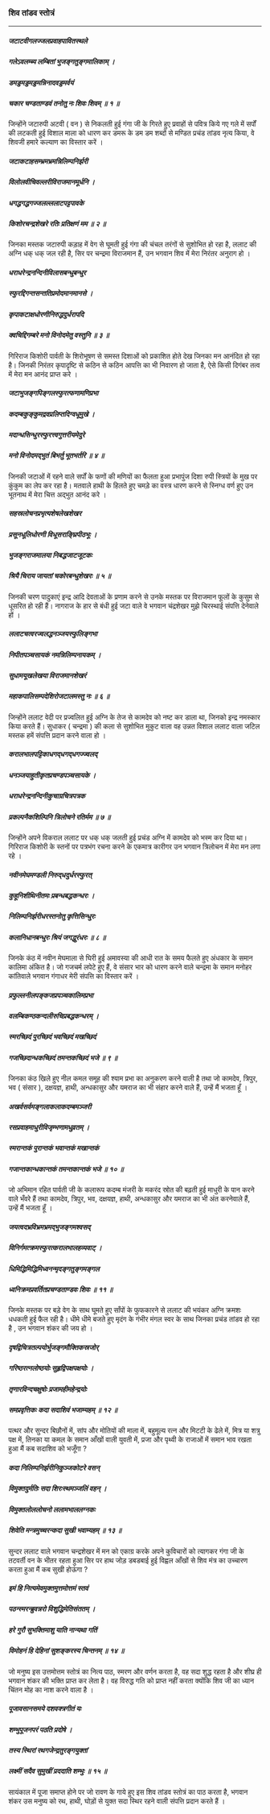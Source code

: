 ### शिव तांडव स्तोत्रं

---

##### जटाटवीगलज्जलप्रवाहपावितस्थले
##### गलेऽवलम्ब्य लम्बितां भुजङ्गतुङ्गमालिकाम् ।
##### डमड्डमड्डमड्डमन्निनादवड्डमर्वयं
##### चकार चण्डताण्डवं तनोतु नः शिवः शिवम् ॥ १ ॥

जिन्होंने जटारुपी अटवी ( वन ) से निकलती हुई गंगा जी के गिरते हुए प्रवाहों से पवित्र किये गए गले में सर्पों की लटकती हुई विशाल माला को धारण कर डमरू के डम डम शब्दों से मण्डित प्रचंड तांडव नृत्य किया, वे शिवजी हमारे कल्याण का विस्तार करें ।

##### जटाकटाहसम्भ्रमभ्रमन्निलिम्पनिर्झरी
##### विलोलवीचिवल्लरीविराजमानमूर्धनि ।
##### धगद्धगद्धगज्जलल्ललाटपट्टपावके
##### किशोरचन्द्रशेखरे रतिः प्रतिक्षणं मम ॥ २ ॥

जिनका मस्तक जटारुपी कड़ाह में वेग से घूमती हुई गंगा की चंचल तरंगों से सुशोभित हो रहा है, ललाट की अग्नि धक् धक् जल रही है, सिर पर चन्द्रमा विराजमान हैं, उन भगवान शिव में मेरा निरंतर अनुराग हो ।

##### धराधरेन्द्रनन्दिनीविलासबन्धुबन्धुर
##### स्फुरद्दिगन्तसन्ततिप्रमोदमानमानसे ।
##### कृपाकटाक्षधोरणीनिरुद्धदुर्धरापदि
##### क्वचिद्दिगम्बरे मनो विनोदमेतु वस्तुनि ॥ ३ ॥

गिरिराज किशोरी पार्वती के शिरोभूषण से समस्त दिशाओं को प्रकाशित होते देख जिनका मन आनंदित हो रहा है। जिनकी निरंतर कृपादृष्टि से कठिन से कठिन आपत्ति का भी निवारण हो जाता है, ऐसे किसी दिगंबर तत्व में मेरा मन आनंद प्राप्त करे ।

##### जटाभुजङ्गपिङ्गलस्फुरत्फणामणिप्रभा
##### कदम्बकुङ्कुमद्रवप्रलिप्तदिग्वधूमुखे ।
##### मदान्धसिन्धुरस्फुरत्त्वगुत्तरीयमेदुरे
##### मनो विनोदमद्‍भुतं बिभर्तु भूतभर्तरि ॥ ४ ॥

जिनकी जटाओं में रहने वाले सर्पों के फणों की मणियों का फैलता हुआ प्रभापुंज दिशा रुपी स्त्रियों के मुख पर कुंकुम का लेप कर रहा है। मतवाले हाथी के हिलते हुए चमड़े का वस्त्र धारण करने से स्निग्ध वर्ण हुए उन भूतनाथ में मेरा चित्त अद्भुत आनंद करे ।

##### सहस्रलोचनप्रभृत्यशेषलेखशेखर
##### प्रसूनधूलिधोरणी विधूसराङ्घ्रिपीठभूः ।
##### भुजङ्गराजमालया निबद्धजाटजूटकः
##### श्रियै चिराय जायतां चकोरबन्धुशेखरः ॥ ५ ॥

जिनकी चरण पादुकाएं इन्द्र आदि देवताओं के प्रणाम करने से उनके मस्तक पर विराजमान फूलों के कुसुम से धूसरित हो रही हैं। नागराज के हार से बंधी हुई जटा वाले वे भगवान चंद्रशेखर मुझे चिरस्थाई संपत्ति देनेवाले हों ।

##### ललाटचत्वरज्वलद्धनञ्जयस्फुलिङ्गभा
##### निपीतपञ्चसायकं नमन्निलिम्पनायकम् ।
##### सुधामयूखलेखया विराजमानशेखरं
##### महाकपालिसम्पदेशिरोजटालमस्तु नः ॥ ६ ॥

जिन्होंने ललाट वेदी पर प्रज्वलित हुई अग्नि के तेज से कामदेव को नष्ट कर डाला था, जिनको इन्द्र नमस्कार किया करते हैं। सुधाकर ( चन्द्रमा ) की कला से सुशोभित मुकुट वाला वह उन्नत विशाल ललाट वाला जटिल मस्तक हमें संपत्ति प्रदान करने वाला हो ।

##### करालभालपट्टिकाधगद्‍धगद्‍धगज्ज्वलद्
##### धनञ्जयाहुतीकृतप्रचण्डपञ्चसायके ।
##### धराधरेन्द्रनन्दिनीकुचाग्रचित्रपत्रक
##### प्रकल्पनैकशिल्पिनि त्रिलोचने रतिर्मम ॥ ७ ॥

जिन्होंने अपने विकराल ललाट पर धक् धक् जलती हुई प्रचंड अग्नि में कामदेव को भस्म कर दिया था। गिरिराज किशोरी के स्तनों पर पत्रभंग रचना करने के एकमात्र कारीगर उन भगवान त्रिलोचन में मेरा मन लगा रहे ।

##### नवीनमेघमण्डली निरुद्‍धदुर्धरस्फुरत्
##### कुहूनिशीथिनीतमः प्रबन्धबद्धकन्धरः ।
##### निलिम्पनिर्झरीधरस्तनोतु कृत्तिसिन्धुरः
##### कलानिधानबन्धुरः श्रियं जगद्धुरंधरः ॥ ८ ॥

जिनके कंठ में नवीन मेघमाला से घिरी हुई अमावस्या की आधी रात के समय फैलते हुए अंधकार के समान कालिमा अंकित है। जो गजचर्म लपेटे हुए हैं, वे संसार भार को धारण करने वाले चन्द्रमा के समान मनोहर कांतिवाले भगवान गंगाधर मेरी संपत्ति का विस्तार करें ।

##### प्रफुल्लनीलपङ्कजप्रपञ्चकालिमप्रभा
##### वलम्बिकण्ठकन्दलीरुचिप्रबद्धकन्धरम् ।
##### स्मरच्छिदं पुरच्छिदं भवच्छिदं मखच्छिदं
##### गजच्छिदान्धकच्छिदं तमन्तकच्छिदं भजे ॥ ९ ॥

जिनका कंठ खिले हुए नील कमल समूह की श्याम प्रभा का अनुकरण करने वाली है तथा जो कामदेव, त्रिपुर, भव ( संसार ), दक्षयज्ञ, हाथी, अन्धकासुर और यमराज का भी संहार करने वाले हैं, उन्हें मैं भजता हूँ ।

##### अखर्वसर्वमङ्गलाकलाकदम्बमञ्जरी
##### रसप्रवाहमाधुरीविजृम्भणामधुव्रतम् ।
##### स्मरान्तकं पुरान्तकं भवान्तकं मखान्तकं
##### गजान्तकान्धकान्तकं तमन्तकान्तकं भजे ॥ १० ॥

जो अभिमान रहित पार्वती जी के कलारूप कदम्ब मंजरी के मकरंद स्रोत की बढ़ती हुई माधुरी के पान करने वाले भँवरे हैं तथा कामदेव, त्रिपुर, भव, दक्षयज्ञ, हाथी, अन्धकासुर और यमराज का भी अंत करनेवाले हैं, उन्हें मैं भजता हूँ ।

##### जयत्वदभ्रविभ्रमभ्रमद्‍भुजङ्गमश्वसद्
##### विनिर्गमत्क्रमस्फुरत्करालभालहव्यवाट् ।
##### धिमिद्धिमिद्धिमिध्वनन्मृदङ्गतुङ्गमङ्गल
##### ध्वनिक्रमप्रवर्तितप्रचण्डताण्डवः शिवः ॥ ११ ॥

जिनके मस्तक पर बड़े वेग के साथ घूमते हुए साँपों के फुफकारने से ललाट की भयंकर अग्नि क्रमशः धधकती हुई फैल रही है। धीमे धीमे बजते हुए मृदंग के गंभीर मंगल स्वर के साथ जिनका प्रचंड तांडव हो रहा है , उन भगवान शंकर की जय हो ।

##### दृषद्विचित्रतल्पयोर्भुजङ्गमौक्तिकस्रजोर्
##### गरिष्ठरत्नलोष्ठयोः सुहृद्विपक्षपक्षयोः ।
##### तृणारविन्दचक्षुषोः प्रजामहीमहेन्द्रयोः
##### समप्रवृत्तिकः कदा सदाशिवं भजाम्यहम् ॥ १२ ॥

पत्थर और सुन्दर बिछौनों में, सांप और मोतियों की माला में, बहुमूल्य रत्न और मिटटी के ढेले में, मित्र या शत्रु पक्ष में, तिनका या कमल के समान आँखों वाली युवती में, प्रजा और पृथ्वी के राजाओं में समान भाव रखता हुआ मैं कब सदाशिव को भजूँगा ?

##### कदा निलिम्पनिर्झरीनिकुञ्जकोटरे वसन्
##### विमुक्तदुर्मतिः सदा शिरःस्थमञ्जलिं वहन् ।
##### विमुक्तलोललोचनो ललामभाललग्नकः
##### शिवेति मन्त्रमुच्चरन्कदा सुखी भवाम्यहम् ॥ १३ ॥

सुन्दर ललाट वाले भगवान चन्द्रशेखर में मन को एकाग्र करके अपने कुविचारों को त्यागकर गंगा जी के तटवर्ती वन के भीतर रहता हुआ सिर पर हाथ जोड़ डबडबाई हुई विह्वल आँखों से शिव मंत्र का उच्चारण करता हुआ मैं कब सुखी होऊंगा ?

##### इमं हि नित्यमेवमुक्तमुत्तमोत्तमं स्तवं
##### पठन्स्मरन्ब्रुवन्नरो विशुद्धिमेतिसंततम् ।
##### हरे गुरौ सुभक्तिमाशु याति नान्यथा गतिं
##### विमोहनं हि देहिनां सुशङ्करस्य चिन्तनम् ॥ १४ ॥

जो मनुष्य इस उत्तमोत्तम स्तोत्रं का नित्य पाठ, स्मरण और वर्णन करता है, वह सदा शुद्ध रहता है और शीघ्र ही भगवान शंकर की भक्ति प्राप्त कर लेता है। वह विरुद्ध गति को प्राप्त नहीं करता क्योंकि शिव जी का ध्यान चिंतन मोह का नाश करने वाला है ।

##### पूजावसानसमये दशवक्त्रगीतं यः
##### शम्भुपूजनपरं पठति प्रदोषे ।
##### तस्य स्थिरां रथगजेन्द्रतुरङ्गयुक्तां
##### लक्ष्मीं सदैव सुमुखीं प्रददाति शम्भुः ॥ १५ ॥

सायंकाल में पूजा समाप्त होने पर जो रावण के गाये हुए इस शिव तांडव स्तोत्रं का पाठ करता है, भगवान शंकर उस मनुष्य को रथ, हाथी, घोड़ों से युक्त सदा स्थिर रहने वाली संपत्ति प्रदान करते हैं ।